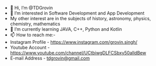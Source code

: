- 👋 Hi, I’m @TDGrovin
- 👀 I’m interested in Software Development and App Development
- My other interest are in the subjects of history, astronomy, physics, chemistry, mathematics
- 🌱 I’m currently learning JAVA, C++, Python and Kotlin
- 📫 How to reach me:-
- Instagram Profile - https://www.instagram.com/grovin.singh/
- Youtube Account - https://www.youtube.com/channel/UCtbiwgDLFCSbxy50alldBew
- E-mail Address - tdgrovin@gmail.com

<!---
TDGrovin/TDGrovin is a ✨ special ✨ repository because its `README.md` (this file) appears on your GitHub profile.
You can click the Preview link to take a look at your changes.
--->
